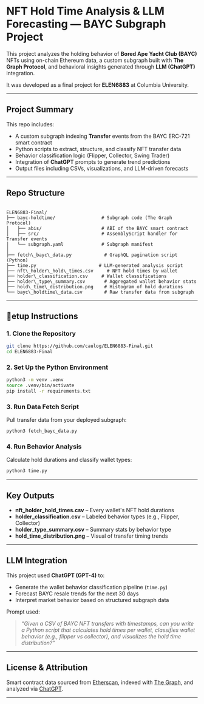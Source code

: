 # NFT Hold Time Analysis & LLM Forecasting — BAYC Subgraph Project

This project analyzes the holding behavior of **Bored Ape Yacht Club (BAYC)** NFTs using on-chain Ethereum data, a custom subgraph built with **The Graph Protocol**, and behavioral insights generated through **LLM (ChatGPT)** integration.

It was developed as a final project for **ELEN6883** at Columbia University.

---

## Project Summary

This repo includes:
- A custom subgraph indexing **Transfer** events from the BAYC ERC-721 smart contract
- Python scripts to extract, structure, and classify NFT transfer data
- Behavior classification logic (Flipper, Collector, Swing Trader)
- Integration of **ChatGPT** prompts to generate trend predictions
- Output files including CSVs, visualizations, and LLM-driven forecasts

---

## Repo Structure

```

ELEN6883-Final/
├── bayc-holdtime/                 # Subgraph code (The Graph Protocol)
│   ├── abis/                      # ABI of the BAYC smart contract
│   ├── src/                       # AssemblyScript handler for Transfer events
│   └── subgraph.yaml              # Subgraph manifest
│
├── fetch\_bayc\_data.py            # GraphQL pagination script (Python)
├── time.py                       # LLM-generated analysis script
├── nft\_holder\_hold\_times.csv     # NFT hold times by wallet
├── holder\_classification.csv     # Wallet classifications
├── holder\_type\_summary.csv       # Aggregated wallet behavior stats
├── hold\_time\_distribution.png    # Histogram of hold durations
└── bayc\_holdtime\_data.csv        # Raw transfer data from subgraph

````

---

## 🧪etup Instructions

### 1. Clone the Repository
```bash
git clone https://github.com/caulog/ELEN6883-Final.git
cd ELEN6883-Final
````

### 2. Set Up the Python Environment

```bash
python3 -m venv .venv
source .venv/bin/activate
pip install -r requirements.txt
```

### 3. Run Data Fetch Script

Pull transfer data from your deployed subgraph:

```bash
python3 fetch_bayc_data.py
```

### 4. Run Behavior Analysis

Calculate hold durations and classify wallet types:

```bash
python3 time.py
```

---

## Key Outputs

* **nft\_holder\_hold\_times.csv** – Every wallet's NFT hold durations
* **holder\_classification.csv** – Labeled behavior types (e.g., Flipper, Collector)
* **holder\_type\_summary.csv** – Summary stats by behavior type
* **hold\_time\_distribution.png** – Visual of transfer timing trends

---

## LLM Integration

This project used **ChatGPT (GPT-4)** to:

* Generate the wallet behavior classification pipeline (`time.py`)
* Forecast BAYC resale trends for the next 30 days
* Interpret market behavior based on structured subgraph data

Prompt used:

> *“Given a CSV of BAYC NFT transfers with timestamps, can you write a Python script that calculates hold times per wallet, classifies wallet behavior (e.g., flipper vs collector), and visualizes the hold time distribution?”*

---

## License & Attribution

Smart contract data sourced from [Etherscan](https://etherscan.io/), indexed with [The Graph](https://thegraph.com/), and analyzed via [ChatGPT](https://chat.openai.com/).

---
